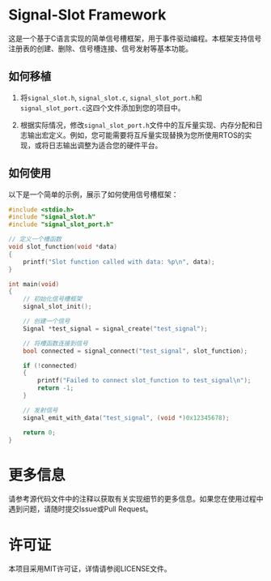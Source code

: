 # Signal-Slot Framework

这是一个基于C语言实现的简单信号槽框架，用于事件驱动编程。本框架支持信号注册表的创建、删除、信号槽连接、信号发射等基本功能。

## 如何移植

1. 将`signal_slot.h`, `signal_slot.c`, `signal_slot_port.h`和`signal_slot_port.c`这四个文件添加到您的项目中。

2. 根据实际情况，修改`signal_slot_port.h`文件中的互斥量实现、内存分配和日志输出宏定义。例如，您可能需要将互斥量实现替换为您所使用RTOS的实现，或将日志输出调整为适合您的硬件平台。

## 如何使用

以下是一个简单的示例，展示了如何使用信号槽框架：

```c
#include <stdio.h>
#include "signal_slot.h"
#include "signal_slot_port.h"

// 定义一个槽函数
void slot_function(void *data)
{
    printf("Slot function called with data: %p\n", data);
}

int main(void)
{
    // 初始化信号槽框架
    signal_slot_init();

    // 创建一个信号
    Signal *test_signal = signal_create("test_signal");

    // 将槽函数连接到信号
    bool connected = signal_connect("test_signal", slot_function);

    if (!connected)
    {
        printf("Failed to connect slot_function to test_signal\n");
        return -1;
    }

    // 发射信号
    signal_emit_with_data("test_signal", (void *)0x12345678);

    return 0;
}
```

# 更多信息 
请参考源代码文件中的注释以获取有关实现细节的更多信息。如果您在使用过程中遇到问题，请随时提交Issue或Pull Request。

# 许可证 
本项目采用MIT许可证，详情请参阅LICENSE文件。